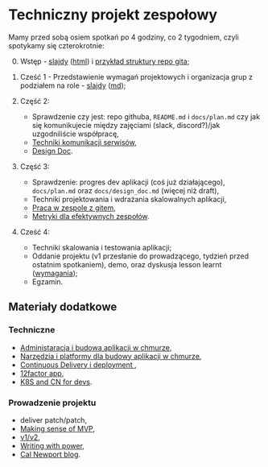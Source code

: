 # Techniczny projekt zespołowy

Mamy przed sobą osiem spotkań po 4 godziny, co 2 tygodniem, czyli spotykamy się czterokrotnie:

0. Wstęp - [slajdy](00_wstep/index.pdf) ([html](00_wstep)) i [przykład struktury repo gita](00_example);

1. Cześć 1 - Przedstawienie wymagań projektowych i organizacja grup z podziałem na role - [slajdy](01_intro/slides.pdf) ([md](01_intro/slides.md));

2. Część 2:

   - Sprawdzenie czy jest: repo githuba, `README.md` i `docs/plan.md` czy jak się komunikujecie między zajęciami (slack, discord?)/jak uzgodniliście współpracę,
   - [Techniki komunikacji serwisów](02_srv_comm/README.md),
   - [Design Doc](02_design_doc/README.md).

3. Część 3:

   - Sprawdzenie: progres dev aplikacji (coś już działającego), `docs/plan.md` oraz `docs/design_doc.md` (więcej niż draft),
   - Techniki projektowania i wdrażania skalowalnych aplikacji,
   - [Praca w zespole z gitem](03_praca_z_gitem/README.md),
   - [Metryki dla efektywnych zespołów](03_metrics/README.md).

5. Cześć 4:

   - Techniki skalowania i testowania aplikacji;
   - Oddanie projektu (v1 przesłanie do prowadzącego, tydzień przed ostatnim spotkaniem), demo, oraz dyskusja lesson learnt ([wymagania](04_oddanie_projektu/README.md));
   - Egzamin.

## Materiały dodatkowe

### Techniczne

- [Administaracja i budowa aplikacji w chmurze](https://github.com/wojciech11/se_cloud_app_administration_and_development),
- [Narzędzia i platformy dla budowy aplikacji w chmurze](https://github.com/wojciech11/cloud_dev_tools_and_platforms),
- [Continuous Delivery i deployment ](https://github.com/wojciech11/se_continuous_delivery_and_deployment),
- [12factor app](https://12factor.net/),
- [K8S and CN for devs](https://github.com/wojciech12/workshop_kubernetes_and_cloudnative).

### Prowadzenie projektu

- deliver patch/patch,
- [Making sense of MVP](https://blog.crisp.se/2016/01/25/henrikkniberg/making-sense-of-mvp),
- [v1/v2](https://katemats.com/blog/lean-software-development-build-v1s-and-v2s),
- [Writing with power](https://www.amazon.com/Writing-Power-Techniques-Mastering-Process/dp/0195120183),
- [Cal Newport blog](https://www.calnewport.com/blog/).

